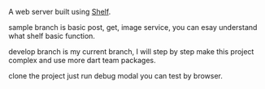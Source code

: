 A web server built using [Shelf](https://pub.dev/packages/shelf).

sample branch is basic post, get, image service, you can esay understand what shelf basic function.

develop branch is my current branch, I will step by step make this project complex and use more dart team packages.

clone the project just run debug modal you can test by browser.
